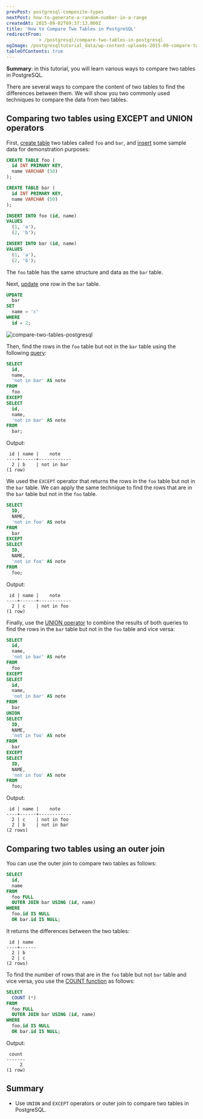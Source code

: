 ```yaml
---
prevPost: postgresql-composite-types
nextPost: how-to-generate-a-random-number-in-a-range
createdAt: 2015-09-02T09:37:13.000Z
title: 'How to Compare Two Tables in PostgreSQL'
redirectFrom: 
            - /postgresql/compare-two-tables-in-postgresql
ogImage: /postgresqltutorial_data/wp-content-uploads-2015-09-compare-two-tables-postgresql.jpg
tableOfContents: true
---
```


**Summary**: in this tutorial, you will learn various ways to compare two tables in PostgreSQL.

There are several ways to compare the content of two tables to find the differences between them. We will show you two commonly used techniques to compare the data from two tables.

## Comparing two tables using EXCEPT and UNION operators

First, [create table](/postgresql/postgresql-create-table) two tables called `foo` and `bar`, and [insert](/postgresql/postgresql-tutorial/postgresql-insert) some sample data for demonstration purposes:

```sql
CREATE TABLE foo (
  id INT PRIMARY KEY,
  name VARCHAR (50)
);

CREATE TABLE bar (
  id INT PRIMARY KEY,
  name VARCHAR (50)
);

INSERT INTO foo (id, name)
VALUES
  (1, 'a'),
  (2, 'b');

INSERT INTO bar (id, name)
VALUES
  (1, 'a'),
  (2, 'b');
```

The `foo` table has the same structure and data as the `bar` table.

Next, [update](/postgresql/postgresql-update) one row in the `bar` table.

```sql
UPDATE
  bar
SET
  name = 'c'
WHERE
  id = 2;
```

![compare-two-tables-postgresql](/postgresqltutorial_data/wp-content-uploads-2015-09-compare-two-tables-postgresql.jpg)

Then, find the rows in the `foo` table but not in the `bar` table using the following [query](/postgresql/postgresql-select):

```sql
SELECT
  id,
  name,
  'not in bar' AS note
FROM
  foo
EXCEPT
SELECT
  id,
  name,
  'not in bar' AS note
FROM
  bar;
```

Output:

```
 id | name |    note
----+------+------------
  2 | b    | not in bar
(1 row)
```

We used the `EXCEPT` operator that returns the rows in the `foo` table but not in the `bar` table. We can apply the same technique to find the rows that are in the `bar` table but not in the `foo` table.

```sql
SELECT
  ID,
  NAME,
  'not in foo' AS note
FROM
  bar
EXCEPT
SELECT
  ID,
  NAME,
  'not in foo' AS note
FROM
  foo;
```

Output:

```
 id | name |    note
----+------+------------
  2 | c    | not in foo
(1 row)
```

Finally, use the [UNION operator](/postgresql/postgresql-union) to combine the results of both queries to find the rows in the `bar` table but not in the `foo` table and vice versa:

```sql
SELECT
  id,
  name,
  'not in bar' AS note
FROM
  foo
EXCEPT
SELECT
  id,
  name,
  'not in bar' AS note
FROM
  bar
UNION
SELECT
  ID,
  NAME,
  'not in foo' AS note
FROM
  bar
EXCEPT
SELECT
  ID,
  NAME,
  'not in foo' AS note
FROM
  foo;
```

Output:

```
 id | name |    note
----+------+------------
  2 | c    | not in foo
  2 | b    | not in bar
(2 rows)
```

## Comparing two tables using an outer join

You can use the outer join to compare two tables as follows:

```sql
SELECT
  id,
  name
FROM
  foo FULL
  OUTER JOIN bar USING (id, name)
WHERE
  foo.id IS NULL
  OR bar.id IS NULL;
```

It returns the differences between the two tables:

```
 id | name
----+------
  2 | b
  2 | c
(2 rows)
```

To find the number of rows that are in the `foo` table but not `bar` table and vice versa, you use the [COUNT function](/postgresql/postgresql-aggregate-functions/postgresql-count-function) as follows:

```sql
SELECT
  COUNT (*)
FROM
  foo FULL
  OUTER JOIN bar USING (id, name)
WHERE
  foo.id IS NULL
  OR bar.id IS NULL;
```

Output:

```
 count
-------
     2
(1 row)
```

## Summary

- Use `UNION` and `EXCEPT` operators or outer join to compare two tables in PostgreSQL.
